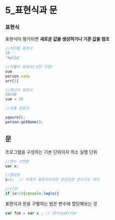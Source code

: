 # 5_표현식과 문

### 표현식

표현식이 평가되면 **새로운 값을 생성하거나 기존 값을 참조**

```jsx
//리터럴 표현식
10
'hello'

//식별자 표현식(선언 가정)
sum
person.name
arr[1]

//연산자 표현식
10+20
sum = 10

//호출 표현식

sqaure();
person.getName();
```

## 문

프로그램을 구성하는 기본 단위이자 최소 실행 단위

```jsx
//변수 선언문
var x;

//할당문
x=1;  // 자체가 표현식이지만 완전문한 문이기도 하다 

//if문 
if (x>1){console.log(x)}

```

표현식과 문을 구별하는 법은 변수에 할당해보는 것 

```jsx
var foo = var x ; // StntaxError
```